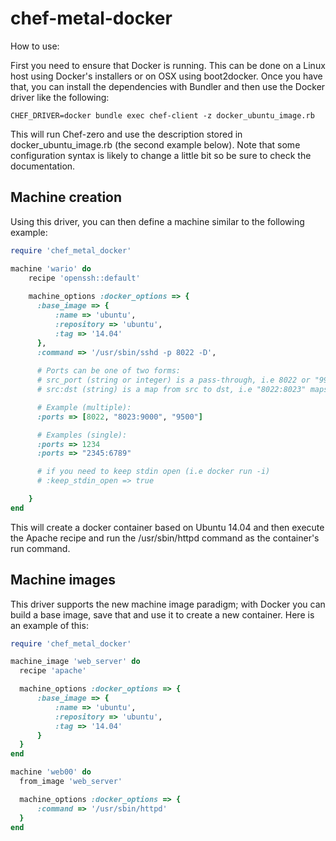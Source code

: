 # chef-metal-docker

How to use:

First you need to ensure that Docker is running. This can be done on a Linux host using Docker's installers or on OSX using boot2docker. Once you have that, you can install the dependencies with Bundler and then use the Docker driver like the following:

```  
CHEF_DRIVER=docker bundle exec chef-client -z docker_ubuntu_image.rb
```   

This will run Chef-zero and use the description stored in docker_ubuntu_image.rb (the second example below). Note that some configuration syntax is likely to change a little bit so be sure to check the documentation. 

## Machine creation

Using this driver, you can then define a machine similar to the following example:

```ruby   
require 'chef_metal_docker'

machine 'wario' do
    recipe 'openssh::default'
    
    machine_options :docker_options => {
      :base_image => {
          :name => 'ubuntu',
          :repository => 'ubuntu',
          :tag => '14.04'
      },
      :command => '/usr/sbin/sshd -p 8022 -D',      
      
      # Ports can be one of two forms:
      # src_port (string or integer) is a pass-through, i.e 8022 or "9933"
      # src:dst (string) is a map from src to dst, i.e "8022:8023" maps 8022 externally to 8023 in the container

      # Example (multiple):
      :ports => [8022, "8023:9000", "9500"] 

      # Examples (single):
      :ports => 1234
      :ports => "2345:6789"

      # if you need to keep stdin open (i.e docker run -i)
      # :keep_stdin_open => true

    }
end
```

This will create a docker container based on Ubuntu 14.04 and
then execute the Apache recipe and run the /usr/sbin/httpd command
as the container's run command. 

## Machine images

This driver supports the new machine image paradigm; with Docker you can build a base image, save that and use it to create a new container. Here is an example of this:

```ruby
require 'chef_metal_docker'

machine_image 'web_server' do
  recipe 'apache'

  machine_options :docker_options => {
      :base_image => {
          :name => 'ubuntu',
          :repository => 'ubuntu',
          :tag => '14.04'
      }
  }
end

machine 'web00' do
  from_image 'web_server'

  machine_options :docker_options => {
      :command => '/usr/sbin/httpd'
  }
end
```
